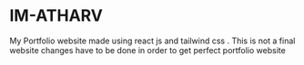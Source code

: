 # IM-ATHARV
My Portfolio website made using react js and tailwind css . This is not a final website changes have to be done in order to get perfect portfolio website
